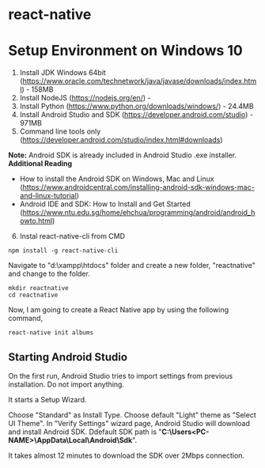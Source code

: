 # react-native

# Setup Environment on Windows 10

1. Install JDK Windows 64bit (https://www.oracle.com/technetwork/java/javase/downloads/index.html) - 158MB
2. Install NodeJS (https://nodejs.org/en/) - 
3. Install Python (https://www.python.org/downloads/windows/) - 24.4MB
4. Install Android Studio and SDK (https://developer.android.com/studio) - 971MB
5. Command line tools only (https://developer.android.com/studio/index.html#downloads)

**Note:** Android SDK is already included in Android Studio .exe installer.
**Additional Reading**
- How to install the Android SDK on Windows, Mac and Linux (https://www.androidcentral.com/installing-android-sdk-windows-mac-and-linux-tutorial)
- Android IDE and SDK: How to Install and Get Started (https://www.ntu.edu.sg/home/ehchua/programming/android/android_howto.html)


6. Instal react-native-cli from CMD
```
npm install -g react-native-cli
```

Navigate to "d:\xampp\htdocs" folder and create a new folder, "reactnative" and change to the folder.

```
mkdir reactnative
cd reactnative
```

Now, I am going to create a React Native app by using the following command,
```
react-native init albums
```

## Starting Android Studio

On the first run, Android Studio tries to import settings from previous installation. Do not import anything.

It starts a Setup Wizard. 

Choose "Standard" as Install Type.
Choose default "Light" theme as "Select UI Theme".
In "Verify Settings" wizard page, Android Studio will download and install Android SDK. Ddefault SDK path is "**C:\Users\<PC-NAME>\AppData\Local\Android\Sdk**".

It takes almost 12 minutes to download the SDK over 2Mbps connection.
